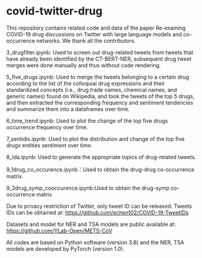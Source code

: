 # covid-twitter-drug
This repository contains related code and data of the paper Re-examing COVID-19 drug discussions on Twitter with large language models and co-occurrence networks. We thank all the contributors.

3_drugfilter.ipynb: Used to screen out drug-related tweets from tweets that have already been identified by the CT-BERT-NER, subsequent drug tweet merges were done manually and thus without code rendering.

5_five_drugs.ipynb: Used to merge the tweets belonging to a certain drug according to the list of the colloquial drug expressions and their standardized concepts (i.e., drug trade names, chemical names, and generic names) found on Wikipedia, and took the tweets of the top 5 drugs, and then extracted the corresponding frequency and sentiment tendencies and summarize them into a dataframes over time.

6_time_trend.ipynb: Used to plot the change of the top five drugs occurrence frequency over time.

7_sentidis.ipynb: Used to plot the distribution and change of the top five drugs entities sentiment over time.

8_lda.ipynb: Used to generate the appropriate topics of drug-related tweets.

9_1drug_co_occurence.ipynb：Used to obtain the drug-drug co-occurrence matrix.

9_2drug_symp_cooccurence.ipynb:Used to obtain the drug-symp co-occurrence matrix.

Due to privacy restriction of Twitter, only tweet ID can be released. Tweets IDs can be obtained at: https://github.com/echen102/COVID-19-TweetIDs

Datasets and model for NER and TSA models are public available at:  https://github.com/YLab-Open/METS-CoV

All codes are based on Python software (version 3.8) and the NER, TSA models are developed by PyTorch (version 1.0).
